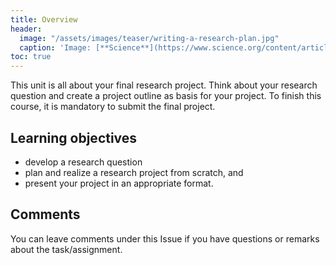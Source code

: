 ```yaml
---
title: Overview
header:
  image: "/assets/images/teaser/writing-a-research-plan.jpg"
  caption: 'Image: [**Science**](https://www.science.org/content/article/writing-research-plan){:target="_blank"}'
toc: true
---
```


This unit is all about your final research project. Think about your research question and create a project outline as basis for your project.
To finish this course, it is mandatory to submit the final project.

<!--more-->

## Learning objectives

* develop a research question
* plan and realize a research project from scratch, and
* present your project in an appropriate format.

## Comments

You can leave comments under this Issue if you have questions or remarks about the task/assignment. 

<script src="https://utteranc.es/client.js"
        repo="GeoMOER/moer-mpg-upscaling"
        issue-term="moer-mpg-upscaling-unit07-Project_outline"
        theme="github-light"
        crossorigin="anonymous"
        async>
</script>